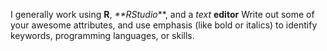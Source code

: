I generally work using **R**, _**RStudio_**, and a *text* **editor** 
Write out some of your awesome attributes, and use emphasis (like bold or italics) to identify keywords, programming languages, or skills. 
